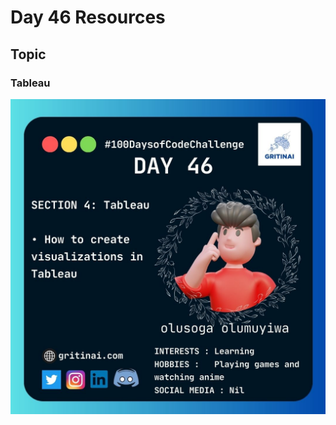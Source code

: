 # Day 46 Resources

## Topic

### Tableau

![100 days of code Day 46](https://github.com/GritinAI/100daysofcode2.0/blob/main/Images/Day46.jpg)




